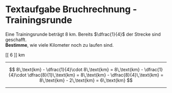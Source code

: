 <!--
version:  0.0.1

language: de

@style
input {
    text-align: center;
}

.flex-container {
    display: flex;
    flex-wrap: wrap;
    align-items: stretch;
    gap: 20px;
}

.flex-child {
    flex: 1;
    min-width: 350px;
    margin-right: 20px;
}

@media (max-width: 400px) {
    .flex-child {
        flex: 100%;
        margin-right: 0;
    }
}
@end

formula: \carry   \textcolor{red}{\scriptsize #1}
formula: \digit   \rlap{\carry{#1}}\phantom{#2}#2
formula: \permil  \text{‰}


import: https://raw.githubusercontent.com/LiaTemplates/Tikz-Jax/main/README.md

script: https://cdn.jsdelivr.net/gh/LiaTemplates/Tikz-Jax@main/dist/index.js

import: https://raw.githubusercontent.com/liaTemplates/algebrite/master/README.md

import: https://raw.githubusercontent.com/LiaTemplates/GGBScript/refs/heads/main/README.md



tags: Bruchrechnung, Sachaufgabe, leicht, sehr niedrig, Bestimmen

comment: Löse eine Sachaufgabe mit einer Trainingsrunde mittels der Bruchrechnung.

author: Martin Lommatzsch

-->




# Textaufgabe Bruchrechnung - Trainingsrunde

Eine Trainingsrunde beträgt $8$ km. Bereits $\dfrac{1}{4}$ der Strecke sind geschafft.  
**Bestimme**, wie viele Kilometer noch zu laufen sind. 

<!-- data-solution-button="5"-->
[[  6  ]] km
************
$$
8\,\text{km} - \dfrac{1}{4}\cdot 8\,\text{km}
= 8\,\text{km} - \dfrac{1}{4}\cdot \dfrac{8}{1}\,\text{km}
= 8\,\text{km} - \dfrac{8}{4}\,\text{km}
= 8\,\text{km} - 2\,\text{km}
= 6\,\text{km}
$$
************
